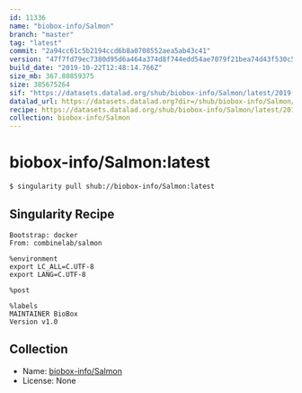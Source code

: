 ```yaml
---
id: 11336
name: "biobox-info/Salmon"
branch: "master"
tag: "latest"
commit: "2a94cc61c5b2194ccd6b8a0708552aea5ab43c41"
version: "47f7fd79ec7380d95d6a464a374d8f744edd54ae7079f21bea74d43f530c5430"
build_date: "2019-10-22T12:48:14.766Z"
size_mb: 367.80859375
size: 385675264
sif: "https://datasets.datalad.org/shub/biobox-info/Salmon/latest/2019-10-22-2a94cc61-47f7fd79/47f7fd79ec7380d95d6a464a374d8f744edd54ae7079f21bea74d43f530c5430.sif"
datalad_url: https://datasets.datalad.org?dir=/shub/biobox-info/Salmon/latest/2019-10-22-2a94cc61-47f7fd79/
recipe: https://datasets.datalad.org/shub/biobox-info/Salmon/latest/2019-10-22-2a94cc61-47f7fd79/Singularity
collection: biobox-info/Salmon
---
```


# biobox-info/Salmon:latest

```bash
$ singularity pull shub://biobox-info/Salmon:latest
```

## Singularity Recipe

```singularity
Bootstrap: docker
From: combinelab/salmon

%environment
export LC_ALL=C.UTF-8
export LANG=C.UTF-8

%post

%labels
MAINTAINER BioBox
Version v1.0
```

## Collection

 - Name: [biobox-info/Salmon](https://github.com/biobox-info/Salmon)
 - License: None


